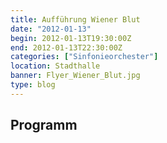 ```yaml
---
title: Aufführung Wiener Blut
date: "2012-01-13"
begin: 2012-01-13T19:30:00Z
end: 2012-01-13T22:30:00Z
categories: ["Sinfonieorchester"]
location: Stadthalle
banner: Flyer_Wiener_Blut.jpg
type: blog
---
```

## Programm

